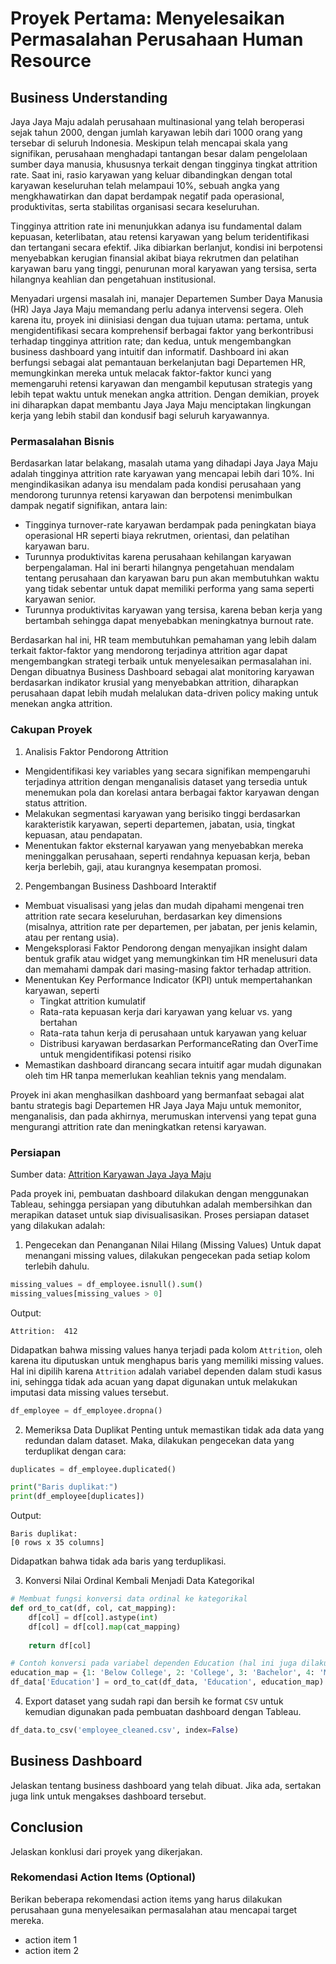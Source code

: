 # Proyek Pertama: Menyelesaikan Permasalahan Perusahaan Human Resource

## Business Understanding
Jaya Jaya Maju adalah perusahaan multinasional yang telah beroperasi sejak tahun 2000, dengan jumlah karyawan lebih dari 1000 orang yang tersebar di seluruh Indonesia. Meskipun telah mencapai skala yang signifikan, perusahaan menghadapi tantangan besar dalam pengelolaan sumber daya manusia, khususnya terkait dengan tingginya tingkat attrition rate. Saat ini, rasio karyawan yang keluar dibandingkan dengan total karyawan keseluruhan telah melampaui 10%, sebuah angka yang mengkhawatirkan dan dapat berdampak negatif pada operasional, produktivitas, serta stabilitas organisasi secara keseluruhan.

Tingginya attrition rate ini menunjukkan adanya isu fundamental dalam kepuasan, keterlibatan, atau retensi karyawan yang belum teridentifikasi dan tertangani secara efektif. Jika dibiarkan berlanjut, kondisi ini berpotensi menyebabkan kerugian finansial akibat biaya rekrutmen dan pelatihan karyawan baru yang tinggi, penurunan moral karyawan yang tersisa, serta hilangnya keahlian dan pengetahuan institusional.

Menyadari urgensi masalah ini, manajer Departemen Sumber Daya Manusia (HR) Jaya Jaya Maju memandang perlu adanya intervensi segera. Oleh karena itu, proyek ini diinisiasi dengan dua tujuan utama: pertama, untuk mengidentifikasi secara komprehensif berbagai faktor yang berkontribusi terhadap tingginya attrition rate; dan kedua, untuk mengembangkan business dashboard yang intuitif dan informatif. Dashboard ini akan berfungsi sebagai alat pemantauan berkelanjutan bagi Departemen HR, memungkinkan mereka untuk melacak faktor-faktor kunci yang memengaruhi retensi karyawan dan mengambil keputusan strategis yang lebih tepat waktu untuk menekan angka attrition. Dengan demikian, proyek ini diharapkan dapat membantu Jaya Jaya Maju menciptakan lingkungan kerja yang lebih stabil dan kondusif bagi seluruh karyawannya.

### Permasalahan Bisnis

Berdasarkan latar belakang, masalah utama yang dihadapi Jaya Jaya Maju adalah tingginya attrition rate karyawan yang mencapai lebih dari 10%. Ini mengindikasikan adanya isu mendalam pada kondisi perusahaan yang mendorong turunnya retensi karyawan dan berpotensi menimbulkan dampak negatif signifikan, antara lain:
* Tingginya turnover-rate karyawan berdampak pada peningkatan biaya operasional HR seperti biaya rekrutmen, orientasi, dan pelatihan karyawan baru.
* Turunnya produktivitas karena perusahaan kehilangan karyawan berpengalaman. Hal ini berarti hilangnya pengetahuan mendalam tentang perusahaan dan karyawan baru pun akan membutuhkan waktu yang tidak sebentar untuk dapat memiliki performa yang sama seperti karyawan senior.
* Turunnya produktivitas karyawan yang tersisa, karena beban kerja yang bertambah sehingga dapat menyebabkan meningkatnya burnout rate.

Berdasarkan hal ini, HR team membutuhkan pemahaman yang lebih dalam terkait faktor-faktor yang mendorong terjadinya attrition agar dapat mengembangkan strategi terbaik untuk menyelesaikan permasalahan ini. Dengan dibuatnya Business Dashboard sebagai alat monitoring karyawan berdasarkan indikator krusial yang menyebabkan attrition, diharapkan perusahaan dapat lebih mudah melalukan data-driven policy making untuk menekan angka attrition.

### Cakupan Proyek
1. Analisis Faktor Pendorong Attrition
* Mengidentifikasi key variables yang secara signifikan mempengaruhi terjadinya attrition dengan menganalisis dataset yang tersedia untuk menemukan pola dan korelasi antara berbagai faktor karyawan dengan status attrition.
* Melakukan segmentasi karyawan yang berisiko tinggi berdasarkan karakteristik karyawan, seperti departemen, jabatan, usia, tingkat kepuasan, atau pendapatan.
* Menentukan faktor eksternal karyawan yang menyebabkan mereka meninggalkan perusahaan, seperti rendahnya kepuasan kerja, beban kerja berlebih, gaji, atau kurangnya kesempatan promosi.

2. Pengembangan Business Dashboard Interaktif
* Membuat visualisasi yang jelas dan mudah dipahami mengenai tren attrition rate secara keseluruhan, berdasarkan key dimensions (misalnya, attrition rate per departemen, per jabatan, per jenis kelamin, atau per rentang usia).
* Mengeksplorasi Faktor Pendorong dengan menyajikan insight dalam bentuk grafik atau widget yang memungkinkan tim HR menelusuri data dan memahami dampak dari masing-masing faktor terhadap attrition.
* Menentukan Key Performance Indicator (KPI) untuk mempertahankan karyawan, seperti
  * Tingkat attrition kumulatif
  * Rata-rata kepuasan kerja dari karyawan yang keluar vs. yang bertahan
  * Rata-rata tahun kerja di perusahaan untuk karyawan yang keluar
  * Distribusi karyawan berdasarkan PerformanceRating dan OverTime untuk mengidentifikasi potensi risiko
* Memastikan dashboard dirancang secara intuitif agar mudah digunakan oleh tim HR tanpa memerlukan keahlian teknis yang mendalam.

Proyek ini akan menghasilkan dashboard yang bermanfaat sebagai alat bantu strategis bagi Departemen HR Jaya Jaya Maju untuk memonitor, menganalisis, dan pada akhirnya, merumuskan intervensi yang tepat guna mengurangi attrition rate dan meningkatkan retensi karyawan.

### Persiapan

Sumber data: [Attrition Karyawan Jaya Jaya Maju](https://github.com/dicodingacademy/dicoding_dataset/blob/main/employee/employee_data.csv)

Pada proyek ini, pembuatan dashboard dilakukan dengan menggunakan Tableau, sehingga persiapan yang dibutuhkan adalah membersihkan dan merapikan dataset untuk siap divisualisasikan.
Proses persiapan dataset yang dilakukan adalah:

1. Pengecekan dan Penanganan Nilai Hilang (Missing Values)
Untuk dapat menangani missing values, dilakukan pengecekan pada setiap kolom terlebih dahulu.
```python
missing_values = df_employee.isnull().sum()
missing_values[missing_values > 0]
```
Output:
```
Attrition:	412
```
Didapatkan bahwa missing values hanya terjadi pada kolom `Attrition`, oleh karena itu diputuskan untuk menghapus baris yang memiliki missing values. Hal ini dipilih karena `Attrition` adalah variabel dependen dalam studi kasus ini, sehingga tidak ada acuan yang dapat digunakan untuk melakukan imputasi data missing values tersebut.
```python
df_employee = df_employee.dropna()
```


2. Memeriksa Data Duplikat
Penting untuk memastikan tidak ada data yang redundan dalam dataset. Maka, dilakukan pengecekan data yang terduplikat dengan cara:
```python
duplicates = df_employee.duplicated()

print("Baris duplikat:")
print(df_employee[duplicates])
```
Output:
```
Baris duplikat:
[0 rows x 35 columns]
```
Didapatkan bahwa tidak ada baris yang terduplikasi.


3. Konversi Nilai Ordinal Kembali Menjadi Data Kategorikal
```python
# Membuat fungsi konversi data ordinal ke kategorikal
def ord_to_cat(df, col, cat_mapping):
    df[col] = df[col].astype(int)
    df[col] = df[col].map(cat_mapping)
    
    return df[col]

# Contoh konversi pada variabel dependen Education (hal ini juga dilakukan pada variabel ordinal lainnya)
education_map = {1: 'Below College', 2: 'College', 3: 'Bachelor', 4: 'Master', 5: 'Doctor'}
df_data['Education'] = ord_to_cat(df_data, 'Education', education_map)
```

4. Export dataset yang sudah rapi dan bersih ke format `CSV` untuk kemudian digunakan pada pembuatan dashboard dengan Tableau.
```python
df_data.to_csv('employee_cleaned.csv', index=False)
```


## Business Dashboard

Jelaskan tentang business dashboard yang telah dibuat. Jika ada, sertakan juga link untuk mengakses dashboard tersebut.

## Conclusion

Jelaskan konklusi dari proyek yang dikerjakan.

### Rekomendasi Action Items (Optional)

Berikan beberapa rekomendasi action items yang harus dilakukan perusahaan guna menyelesaikan permasalahan atau mencapai target mereka.

- action item 1
- action item 2
